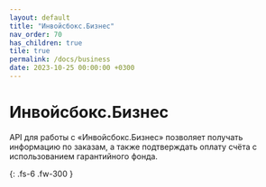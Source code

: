 ```yaml
---
layout: default
title: "Инвойсбокс.Бизнес"
nav_order: 70
has_children: true
tile: true
permalink: /docs/business
date: 2023-10-25 00:00:00 +0300
---
```


# Инвойсбокс.Бизнес

API для работы с &laquo;Инвойсбокс.Бизнес&raquo; позволяет получать информацию по заказам, а также
подтверждать оплату счёта с использованием гарантийного фонда.


{: .fs-6 .fw-300 }
